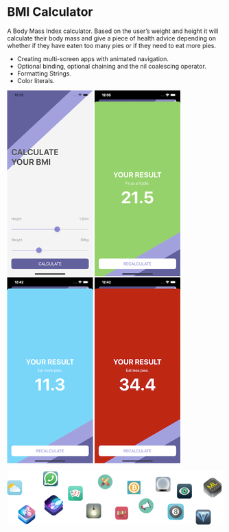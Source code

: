 
#  BMI Calculator

A Body Mass Index calculator. Based on the user’s weight and height it will calculate their body mass and give a piece of health advice depending on whether if they have eaten too many pies or if they need to eat more pies. 


* Creating multi-screen apps with animated navigation.
* Optional binding, optional chaining and the nil coalescing operator.
* Formatting Strings. 
* Color literals.

![first page](Documentation/first_page.png)
![green](Documentation/normal.png)
![blue](Documentation/under.png)
![red](Documentation/over.png)

![End Banner](Documentation/readme-end-banner.png)
